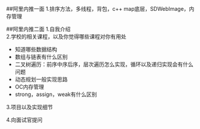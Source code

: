 ##阿里内推一面
1.排序方法，多线程，背包，c++ map底层，SDWebImage，内存管理

##阿里内推二面
1.自我介绍   
2.学校的相关课程，以及你觉得哪些课程对你有用处

- 知道哪些数据结构
- 数组与链表有什么区别
- 二叉树遍历：前序中序后序，层次遍历怎么实现，循环以及递归实现会有什么问题
- 动态规划一般实现思路
- OC内存管理
- strong，assign，weak有什么区别

3.项目以及实现细节

4.向面试官提问
